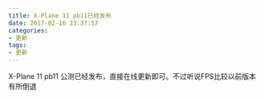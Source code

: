 ```yaml
---
title: X-Plane 11 pb11已经发布
date: 2017-02-16 23:37:57
categories:
- 更新
tags:
- 更新
---
```


X-Plane 11 pb11 公测已经发布，直接在线更新即可。不过听说FPS比较以前版本有所倒退
